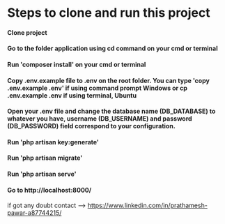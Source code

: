 # Steps to clone and run this project
#### Clone project
#### Go to the folder application using cd command on your cmd or terminal
#### Run 'composer install' on your cmd or terminal
#### Copy .env.example file to .env on the root folder. You can type 'copy .env.example .env' if using command prompt Windows or cp .env.example .env if using terminal, Ubuntu
#### Open your .env file and change the database name (DB_DATABASE) to whatever you have, username (DB_USERNAME) and password (DB_PASSWORD) field correspond to your configuration.
#### Run 'php artisan key:generate'
#### Run 'php artisan migrate'
#### Run 'php artisan serve'
#### Go to http://localhost:8000/

if got any doubt contact --> https://www.linkedin.com/in/prathamesh-pawar-a87744215/
